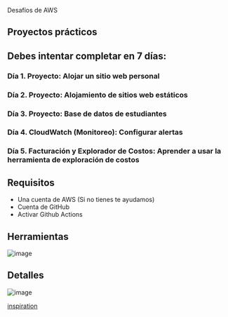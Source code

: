 Desafíos de AWS

## Proyectos prácticos
## Debes intentar completar en 7 días:

### Día 1. **Proyecto**: Alojar un sitio web personal
### Día 2. **Proyecto**: Alojamiento de sitios web estáticos
### Día 3. **Proyecto**: Base de datos de estudiantes
### Día 4. **CloudWatch (Monitoreo)**: Configurar alertas
### Día 5. **Facturación y Explorador de Costos**: Aprender a usar la herramienta de exploración de costos
## Requisitos
- Una cuenta de AWS (Si no tienes te ayudamos)
- Cuenta de GitHub
- Activar Github Actions
## Herramientas
![image](https://github.com/user-attachments/assets/519e53bf-011e-4dc7-ab64-4ee3639f6d33)
## Detalles
![image](https://github.com/user-attachments/assets/8d9912f7-638e-4185-b8af-7e0a98dbb7b7)

[inspiration](https://www.freecodecamp.org/news/join-the-100daysofcode-556ddb4579e4/)

